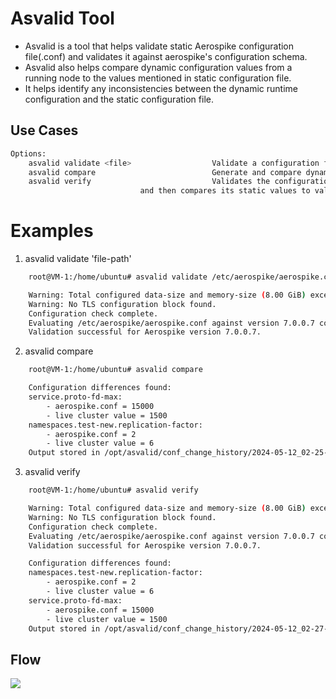 # Asvalid Tool

- Asvalid is a tool that helps validate static Aerospike configuration file(.conf) and validates it against aerospike's configuration schema.
- Asvalid also helps compare dynamic configuration values from a running node to the values mentioned in static configuration file. 
- It helps identify any inconsistencies between the dynamic runtime configuration and the static configuration file.


## Use Cases

```bash
Options:
	asvalid validate <file>                  Validate a configuration file against the Aerospike schema
	asvalid compare                          Generate and compare dynamic configuration values with aerospike.conf
	asvalid verify                           Validates the configuration file against the Aerospike schema
 					         and then compares its static values to values from running node
```

# Examples

1. asvalid validate 'file-path'
```bash
	root@VM-1:/home/ubuntu# asvalid validate /etc/aerospike/aerospike.conf

	Warning: Total configured data-size and memory-size (8.00 GiB) exceeds system memory (0.94 GiB)
	Warning: No TLS configuration block found.
	Configuration check complete.
	Evaluating /etc/aerospike/aerospike.conf against version 7.0.0.7 config schema.
	Validation successful for Aerospike version 7.0.0.7.
```

2. asvalid compare
```bash
	root@VM-1:/home/ubuntu# asvalid compare

	Configuration differences found:
	service.proto-fd-max:
		- aerospike.conf = 15000
		- live cluster value = 1500
	namespaces.test-new.replication-factor:
		- aerospike.conf = 2
		- live cluster value = 6
	Output stored in /opt/asvalid/conf_change_history/2024-05-12_02-25-43.txt
```

3. asvalid verify
```bash
	root@VM-1:/home/ubuntu# asvalid verify

	Warning: Total configured data-size and memory-size (8.00 GiB) exceeds system memory (0.94 GiB)
	Warning: No TLS configuration block found.
	Configuration check complete.
	Evaluating /etc/aerospike/aerospike.conf against version 7.0.0.7 config schema.
	Validation successful for Aerospike version 7.0.0.7.

	Configuration differences found:
	namespaces.test-new.replication-factor:
		- aerospike.conf = 2
		- live cluster value = 6
	service.proto-fd-max:
		- aerospike.conf = 15000
		- live cluster value = 1500
	Output stored in /opt/asvalid/conf_change_history/2024-05-12_02-27-15.txt
```
## Flow

[![](https://mermaid.ink/img/pako:eNqFk9tq20AQhl9l2CsFkjyAC4XEdgxOWrt1WijoZirN2tNIu2IPLibOu3dPiuM2UF0Iaeebw_-P9Cwa3ZKYiK3BYQePsw-1gnDdVGj32HF7AVdXH4_lBdIdHR3hNnO31RqNpfyC6gDXjVYSJHeUMmFaTXfUPIHUBgY02JMjYy9ywjQhs-p7KQu_2e0AbazB2wLNEvS1mhujjc1nHFpor9rY8gybVyvvBu_GSVmrEC-azqQ0ug_zBCV3OXqXlQCS0XbgJ0pKRmGRV3syDpyGHzefHsBbVtvTrKn7okqhgCw3q8-nXIv7UNjCT7TUsaLrXzbNFeOLlAnLakGKTDShPSjsuUkQSKN7MF6p2C1nNJ23wcTXCVhJHeX0odXo7DJVva-mWWWaJ21lBO4TsCmuwru2viUfRmNblpIMqSaVet_bYBTLwxFWObg6LTjP3JJE3zl46926zMpRNcoo8GyHqVAiv41Dc1nPiQOJ3I0S14l-_N-Hk7Ev_344cXUZ-Uu0uBQ9mR65DT_Oc0Rq4XbUUy0m4bGoq0WtXgKK3unNQTVi4oynS-GH6MSMMfxyvZhI7Ozr6bxlp005fPkDHswngg?type=png)](https://mermaid-live-editor.fly.dev/edit#pako:eNqFk9tq20AQhl9l2CsFkjyAC4XEdgxOWrt1WijoZirN2tNIu2IPLibOu3dPiuM2UF0Iaeebw_-P9Cwa3ZKYiK3BYQePsw-1gnDdVGj32HF7AVdXH4_lBdIdHR3hNnO31RqNpfyC6gDXjVYSJHeUMmFaTXfUPIHUBgY02JMjYy9ywjQhs-p7KQu_2e0AbazB2wLNEvS1mhujjc1nHFpor9rY8gybVyvvBu_GSVmrEC-azqQ0ug_zBCV3OXqXlQCS0XbgJ0pKRmGRV3syDpyGHzefHsBbVtvTrKn7okqhgCw3q8-nXIv7UNjCT7TUsaLrXzbNFeOLlAnLakGKTDShPSjsuUkQSKN7MF6p2C1nNJ23wcTXCVhJHeX0odXo7DJVva-mWWWaJ21lBO4TsCmuwru2viUfRmNblpIMqSaVet_bYBTLwxFWObg6LTjP3JJE3zl46926zMpRNcoo8GyHqVAiv41Dc1nPiQOJ3I0S14l-_N-Hk7Ev_344cXUZ-Uu0uBQ9mR65DT_Oc0Rq4XbUUy0m4bGoq0WtXgKK3unNQTVi4oynS-GH6MSMMfxyvZhI7Ozr6bxlp005fPkDHswngg)


